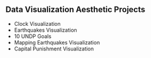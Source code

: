 ## Data Visualization Aesthetic Projects
- Clock Visualization
- Earthquakes Visualization 
- 10 UNDP Goals
- Mapping Earthquakes Visualization
- Capital Punishment Visualization

